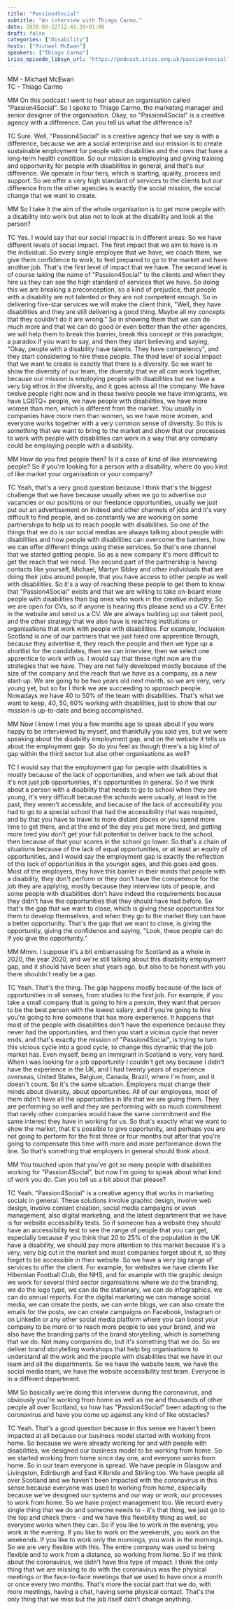 ```yaml
---
title: "Passion4Social"
subtitle: "An interview with Thiago Carmo."
date: 2020-09-22T12:41:39+01:00
draft: false
categories: ["Disability"]
hosts: ["Michael McEwan"]
speakers: ["Thiago Carmo"]
iriss_episode_libsyn_url: "https://podcast.iriss.org.uk/passion4social"
---
```

MM - Michael McEwan  
TC - Thiago Carmo

MM On this podcast I went to hear about an organisation called "Passion4Social". So I spoke to Thiago Carmo, the marketing manager and senior designer of the organisation. Okay, so "Passion4Social" is a creative agency with a difference. Can you tell us what the difference is?

TC Sure. Well, "Passion4Social" is a creative agency that we say is with a difference, because we are a social enterprise and our mission is to create sustainable employment for people with disabilities and the ones that have a long-term health condition. So our mission is employing and giving training and opportunity for people with disabilities in general, and that's our difference. We operate in four tiers, which is starting, quality, process and support. So we offer a very high standard of services to the clients but our difference from the other agencies is exactly the social mission, the social change that we want to create.

MM So I take it the aim of the whole organisation is to get more people with a disability into work but also not to look at the disability and look at the person?

TC Yes. I would say that our social impact is in different areas. So we have different levels of social impact. The first impact that we aim to have is in the individual. So every single employee that we have, we coach them, we give them confidence to work, to feel prepared to go to the market and have another job. That's the first level of impact that we have. The second level is of course taking the name of "Passion4Social" to the clients and when they hire us they can see the high standard of services that we have. So doing this we are breaking a preconception, so a kind of prejudice, that people with a disability are not talented or they are not competent enough. So in delivering five-star services we will make the client think, "Well, they have disabilities and they are still delivering a good thing. Maybe all my concepts that they couldn't do it are wrong." So in showing them that we can do much more and that we can do good or even better than the other agencies, we will help them to break this barrier, break this concept or this paradigm, a paradox if you want to say, and then they start believing and saying, "Okay, people with a disability have talents. They have competency", and they start considering to hire these people. The third level of social impact that we want to create is exactly that there is a diversity. So we want to show the diversity of our team, the diversity that we all can work together, because our mission is employing people with disabilities but we have a very big ethos in the diversity, and it goes across all the company. We have twelve people right now and in these twelve people we have immigrants, we have LGBTQ+ people, we have people with disabilities, we have more women than men, which is different from the market. You usually in companies have more men than women, so we have more women, and everyone works together with a very common sense of diversity. So this is something that we want to bring to the market and show that our processes to work with people with disabilities can work in a way that any company could be employing people with a disability.

MM How do you find people then? Is it a case of kind of like interviewing people? So if you're looking for a person with a disability, where do you kind of like market your organisation or your company?

TC Yeah, that's a very good question because I think that's the biggest challenge that we have because usually when we go to advertise our vacancies or our positions or our freelance opportunities, usually we just put out an advertisement on Indeed and other channels of jobs and it's very difficult to find people, and so constantly we are working on some partnerships to help us to reach people with disabilities. So one of the things that we do is our social medias are always talking about people with disabilities and how people with disabilities can overcome the barriers, how we can offer different things using these services. So that's one channel that we started getting people. So as a new company it's more difficult to get the reach that we need. The second part of the partnership is having contacts like yourself, Michael, Martyn Sibley and other individuals that are doing their jobs around people, that you have access to other people as well with disabilities. So it's a way of reaching these people to get them to know that "Passion4Social" exists and that we are willing to take on-board more people with disabilities than big ones who work in the creative industry. So we are open for CVs, so if anyone is hearing this please send us a CV. Enter in the website and send us a CV. We are always building up our talent pool, and the other strategy that we also have is reaching institutions or organisations that work with people with disabilities. For example, Inclusion Scotland is one of our partners that we just hired one apprentice through, because they advertise it, they reach the people and then we type up a shortlist for the candidates, then we can interview, then we select one apprentice to work with us. I would say that these right now are the strategies that we have. They are not fully developed mostly because of the size of the company and the reach that we have as a company, as a new start-up. We are going to be two years old next month, so we are very, very young yet, but so far I think we are succeeding to approach people. Nowadays we have 40 to 50% of the team with disabilities. That's what we want to keep, 40, 50, 60% working with disabilities, just to show that our mission is up-to-date and being accomplished.

MM Now I know I met you a few months ago to speak about if you were happy to be interviewed by myself, and thankfully you said yes, but we were speaking about the disability employment gap, and on the website it tells us about the employment gap. So do you feel as though there's a big kind of gap within the third sector but also other organisations as well?

TC I would say that the employment gap for people with disabilities is mostly because of the lack of opportunities, and when we talk about that it's not just job opportunities, it's opportunities in general. So if we think about a person with a disability that needs to go to school when they are young, it's very difficult because the schools were usually, at least in the past, they weren't accessible, and because of the lack of accessibility you had to go to a special school that had the accessibility that was required, and by that you have to travel to more distant places or you spend more time to get there, and at the end of the day you get more tired, and getting more tired you don't get your full potential to deliver back to the school, then because of that your scores in the school go lower. So that's a chain of situations because of the lack of equal opportunities, or at least an equity of opportunities, and I would say the employment gap is exactly the reflection of this lack of opportunities in the younger ages, and this goes and goes. Most of the employers, they have this barrier in their minds that people with a disability, they don't perform or they don't have the competence for the job they are applying, mostly because they interview lots of people, and some people with disabilities don't have indeed the requirements because they didn't have the opportunities that they should have had before. So that's the gap that we want to close, which is giving these opportunities for them to develop themselves, and when they go to the market they can have a better opportunity. That's the gap that we want to close, is giving the opportunity, giving the confidence and saying, "Look, these people can do if you give the opportunity."

MM Mmm. I suppose it's a bit embarrassing for Scotland as a whole in 2020, the year 2020, and we're still talking about this disability employment gap, and it should have been shut years ago, but also to be honest with you there shouldn't really be a gap.

TC Yeah. That's the thing. The gap happens mostly because of the lack of opportunities in all senses, from studies to the first job. For example, if you take a small company that is going to hire a person, they want that person to be the best person with the lowest salary, and if you're going to hire you're going to hire someone that has more experience. It happens that most of the people with disabilities don't have the experience because they never had the opportunities, and then you start a vicious cycle that never ends, and that's exactly the mission of "Passion4Social", is trying to turn this vicious cycle into a good cycle, to change this dynamic that the job market has. Even myself, being an immigrant in Scotland is very, very hard. When I was looking for a job opportunity I couldn't get any because I didn't have the experience in the UK, and I had twenty years of experience overseas, United States, Belgium, Canada, Brazil, where I'm from, and it doesn't count. So it's the same situation. Employers must change their minds about diversity, about opportunities. All of our employees, most of them didn't have all the opportunities in life that we are giving them. They are performing so well and they are performing with so much commitment that rarely other companies would have the same commitment and the same interest they have in working for us. So that's exactly what we want to show the market, that it's possible to give opportunity, and perhaps you are not going to perform for the first three or four months but after that you're going to compensate this time with more and more performance down the line. So that's something that employers in general should think about.

MM You touched upon that you've got so many people with disabilities working for "Passion4Social", but now I'm going to speak about what kind of work you do. Can you tell us a bit about that please?

TC Yeah. "Passion4Social" is a creative agency that works in marketing socials in general. These solutions involve graphic design, involve web design, involve content creation, social media campaigns or even management, also digital marketing, and the latest department that we have is for website accessibility tests. So if someone has a website they should have an accessibility test to see the range of people that you can get, especially because if you think that 20 to 25% of the population in the UK have a disability, we should pay more attention to this market because it's a very, very big cut in the market and most companies forget about it, so they forget to be accessible in their website. So we have a very big range of services to offer the client. For example, for websites we have clients like Hibernian Football Club, the NHS, and for example with the graphic design we work for several third sector organisations where we do the branding, we do the logo type, we can do the stationary, we can do infographics, we can do annual reports. For the digital marketing we can manage social media, we can create the posts, we can write blogs, we can also create the emails for the posts, we can create campaigns on Facebook, Instagram or on LinkedIn or any other social media platform where you can boost your company to be more or to reach more people to see your brand, and we also have the branding parts of the brand storytelling, which is something that we do. Not many companies do, but it's something that we do. So we deliver brand storytelling workshops that help big organisations to understand all the work and the people with disabilities that we have in our team and all the departments. So we have the website team, we have the social media team, we have the website accessibility test team. Everyone is in a different department.

MM So basically we're doing this interview during the coronavirus, and obviously you're working from home as well as me and thousands of other people all over Scotland, so how has "Passion4Social" been adapting to the coronavirus and have you come up against any kind of like obstacles?

TC Yeah. That's a good question because in this sense we haven't been impacted at all because our business model started with working from home. So because we were already working for and with people with disabilities, we designed our business model to be working from home. So we started working from home since day one, and everyone works from home. So in our team everyone is spread. We have people in Glasgow and Livingston, Edinburgh and East Kilbride and Stirling too. We have people all over Scotland and we haven't been impacted with the coronavirus in this sense because everyone was used to working from home, especially because we've designed our systems and our way or work, our processes to work from home. So we have project management too. We record every single thing that we do and someone needs to - it's that thing, we just go to the top and check there - and we have this flexibility thing as well, so everyone works when they can. So if you like to work in the evening, you work in the evening. If you like to work on the weekends, you work on the weekends. If you like to work only the mornings, you work in the mornings. So we are very flexible with this. The entire company was used to being flexible and to work from a distance, so working from home. So if we think about the coronavirus, we didn't have this type of impact. I think the only thing that we are missing to do with the coronavirus was the physical meetings or the face-to-face meetings that we used to have once a month or once every two months. That's more the social part that we do, with more meetings, having a chat, having some physical contact. That's the only thing that we miss but the job itself didn't change anything.
